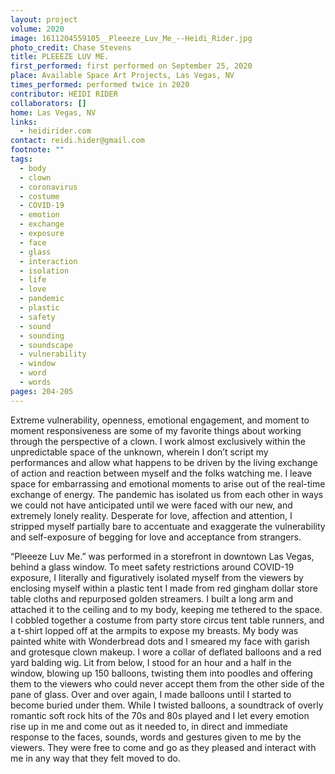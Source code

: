 ```yaml
---
layout: project
volume: 2020
image: 1611204559105__Pleeeze_Luv_Me_--Heidi_Rider.jpg
photo_credit: Chase Stevens
title: PLEEEZE LUV ME.
first_performed: first performed on September 25, 2020
place: Available Space Art Projects, Las Vegas, NV
times_performed: performed twice in 2020
contributor: HEIDI RIDER
collaborators: []
home: Las Vegas, NV
links:
  - heidirider.com
contact: reidi.hider@gmail.com
footnote: ""
tags:
  - body
  - clown
  - coronavirus
  - costume
  - COVID-19
  - emotion
  - exchange
  - exposure
  - face
  - glass
  - interaction
  - isolation
  - life
  - love
  - pandemic
  - plastic
  - safety
  - sound
  - sounding
  - soundscape
  - vulnerability
  - window
  - word
  - words
pages: 204-205
---
```


Extreme vulnerability, openness, emotional engagement, and moment to moment responsiveness are some of my favorite things about working through the perspective of a clown. I work almost exclusively within the unpredictable space of the unknown, wherein I don’t script my performances and allow what happens to be driven by the living exchange of action and reaction between myself and the folks watching me. I leave space for embarrassing and emotional moments to arise out of the real-time exchange of energy. The pandemic has isolated us from each other in ways we could not have anticipated until we were faced with our new, and extremely lonely reality. Desperate for love, affection and attention, I stripped myself partially bare to accentuate and exaggerate the vulnerability and self-exposure of begging for love and acceptance from strangers.

“Pleeeze Luv Me.” was performed in a storefront in downtown Las Vegas, behind a glass window. To meet safety restrictions around COVID-19 exposure, I literally and figuratively isolated myself from the viewers by enclosing myself within a plastic tent I made from red gingham dollar store table cloths and repurposed golden streamers. I built a long arm and attached it to the ceiling and to my body, keeping me tethered to the space. I cobbled together a costume from party store circus tent table runners, and a t-shirt lopped off at the armpits to expose my breasts. My body was painted white with Wonderbread dots and I smeared my face with garish and grotesque clown makeup. I wore a collar of deflated balloons and a red yard balding wig. Lit from below, I stood for an hour and a half in the window, blowing up 150 balloons, twisting them into poodles and offering them to the viewers who could never accept them from the other side of the pane of glass. Over and over again, I made balloons until I started to become buried under them. While I twisted balloons, a soundtrack of overly romantic soft rock hits of the 70s and 80s played and I let every emotion rise up in me and come out as it needed to, in direct and immediate response to the faces, sounds, words and gestures given to me by the viewers. They were free to come and go as they pleased and interact with me in any way that they felt moved to do.
